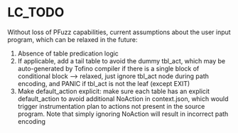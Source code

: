 # LC_TODO

Without loss of PFuzz capabilities, current assumptions about the user input program, which can be relaxed in the future:

1. Absence of table predication logic
2. If applicable, add a tail table to avoid the dummy tbl_act, which may be auto-generated by Tofino compiler if there is a single block of conditional block --> relaxed, just ignore tbl_act node during path encoding, and PANIC if tbl_act is not the leaf (except EXIT)
3. Make default_action explicit: make sure each table has an explicit default_action to avoid additional NoAction in context.json, which would trigger instrumentation plan to actions not present in the source program. Note that simply ignoring NoAction will result in incorrect path encoding
